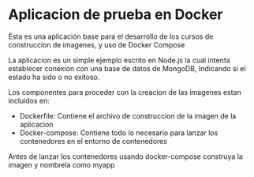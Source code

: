 # Aplicacion de prueba en Docker 

Ésta es una aplicación base para el desarrollo de los cursos de construccion de imagenes, y uso de Docker Compose

La aplicacion es un simple ejemplo escrito en Node.js la cual intenta establecer conexion con una base de datos de MongoDB, Indicando si el estado ha sido o no exitoso.

Los componentes para proceder con la creacion de las imagenes estan incluidos en:

- Dockerfile: Contiene el archivo de construccion de la imagen de la aplicacion
- Docker-compose: Contiene todo lo necesario para lanzar los contenedores en el entorno de contenedores

Antes de lanzar los contenedores usando docker-compose construya la imagen y nombrela como myapp
